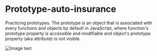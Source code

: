 # Prototype-auto-insurance

Practicing prototypes. The prototype is an object that is associated with every functions and objects by default in JavaScript, where function's prototype property is accessible and modifiable and object's prototype property (aka attribute) is not visible.

![Image text](https://i.stack.imgur.com/FPPdI.png)
